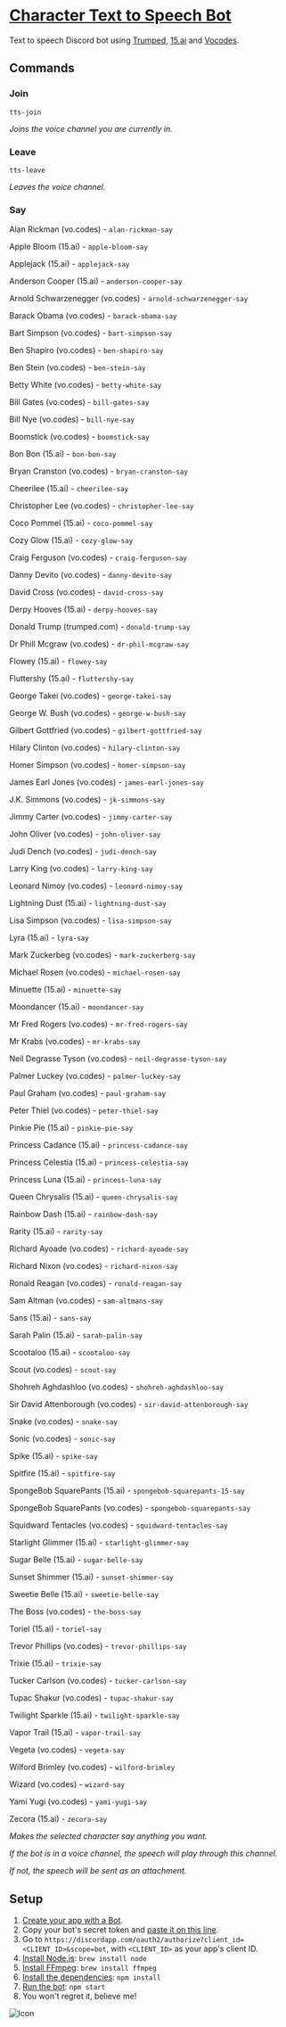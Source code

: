 # [Character Text to Speech Bot](https://discordapp.com/oauth2/authorize?client_id=484622857041608705&scope=bot)
Text to speech Discord bot using [Trumped](https://trumped.com/), [15.ai](https://15.ai) and [Vocodes](https://vo.codes).

## Commands
### Join
`tts-join`

*Joins the voice channel you are currently in.*

### Leave
`tts-leave`

*Leaves the voice channel.*

### Say
Alan Rickman (vo.codes) - `alan-rickman-say`

Apple Bloom (15.ai) - `apple-bloom-say`

Applejack (15.ai) - `applejack-say`

Anderson Cooper (15.ai) - `anderson-cooper-say`

Arnold Schwarzenegger (vo.codes) - `arnold-schwarzenegger-say`

Barack Obama (vo.codes) - `barack-obama-say`

Bart Simpson (vo.codes) - `bart-simpson-say`

Ben Shapiro (vo.codes) - `ben-shapiro-say`

Ben Stein (vo.codes) - `ben-stein-say`

Betty White (vo.codes) - `betty-white-say`

Bill Gates (vo.codes) - `bill-gates-say`

Bill Nye (vo.codes) - `bill-nye-say`

Boomstick (vo.codes) - `boomstick-say`

Bon Bon (15.ai) - `bon-bon-say`

Bryan Cranston (vo.codes) - `bryan-cranston-say`

Cheerilee (15.ai) - `cheerilee-say`

Christopher Lee (vo.codes) - `christopher-lee-say`

Coco Pommel (15.ai) - `coco-pommel-say`

Cozy Glow (15.ai) - `cozy-glow-say`

Craig Ferguson (vo.codes) - `craig-ferguson-say`

Danny Devito (vo.codes) - `danny-devito-say`

David Cross (vo.codes) - `david-cross-say`

Derpy Hooves (15.ai) - `derpy-hooves-say`

Donald Trump (trumped.com) - `donald-trump-say`

Dr Phill Mcgraw (vo.codes) - `dr-phil-mcgraw-say`

Flowey (15.ai) - `flowey-say`

Fluttershy (15.ai) - `fluttershy-say`

George Takei (vo.codes) - `george-takei-say`

George W. Bush (vo.codes) - `george-w-bush-say`

Gilbert Gottfried (vo.codes) - `gilbert-gottfried-say`

Hilary Clinton (vo.codes) - `hilary-clinton-say`

Homer Simpson (vo.codes) - `homer-simpson-say`

James Earl Jones (vo.codes) - `james-earl-jones-say`

J.K. Simmons (vo.codes) - `jk-simmons-say`

Jimmy Carter (vo.codes) - `jimmy-carter-say`

John Oliver (vo.codes) - `john-oliver-say`

Judi Dench (vo.codes) - `judi-dench-say`

Larry King (vo.codes) - `larry-king-say`

Leonard Nimoy (vo.codes) - `leonard-nimoy-say`

Lightning Dust (15.ai) - `lightning-dust-say`

Lisa Simpson (vo.codes) - `lisa-simpson-say`

Lyra (15.ai) - `lyra-say`

Mark Zuckerbeg (vo.codes) - `mark-zuckerberg-say`

Michael Rosen (vo.codes) - `michael-rosen-say`

Minuette (15.ai) - `minuette-say`

Moondancer (15.ai) - `moondancer-say`

Mr Fred Rogers (vo.codes) - `mr-fred-rogers-say`

Mr Krabs (vo.codes) - `mr-krabs-say`

Neil Degrasse Tyson (vo.codes) - `neil-degrasse-tyson-say`

Palmer Luckey (vo.codes) - `palmer-luckey-say`

Paul Graham (vo.codes) - `paul-graham-say`

Peter Thiel (vo.codes) - `peter-thiel-say`

Pinkie Pie (15.ai) - `pinkie-pie-say`

Princess Cadance (15.ai) - `princess-cadance-say`

Princess Celestia (15.ai) - `princess-celestia-say`

Princess Luna (15.ai) - `princess-luna-say`

Queen Chrysalis (15.ai) - `queen-chrysalis-say`

Rainbow Dash (15.ai) - `rainbow-dash-say`

Rarity (15.ai) - `rarity-say`

Richard Ayoade (vo.codes) - `richard-ayoade-say`

Richard Nixon (vo.codes) - `richard-nixon-say`

Ronald Reagan (vo.codes) - `ronald-reagan-say`

Sam Altman (vo.codes) - `sam-altmans-say`

Sans (15.ai) - `sans-say`

Sarah Palin (15.ai) - `sarah-palin-say`

Scootaloo (15.ai) - `scootaloo-say`

Scout (vo.codes) - `scout-say`

Shohreh Aghdashloo (vo.codes) - `shohreh-aghdashloo-say`

Sir David Attenborough (vo.codes) - `sir-david-attenborough-say`

Snake (vo.codes) - `snake-say`

Sonic (vo.codes) - `sonic-say`

Spike (15.ai) - `spike-say`

Spitfire (15.ai) - `spitfire-say`

SpongeBob SquarePants (15.ai) - `spongebob-squarepants-15-say`

SpongeBob SquarePants (vo.codes) - `spongebob-squarepants-say`

Squidward Tentacles (vo.codes) - `squidward-tentacles-say`

Starlight Glimmer (15.ai) - `starlight-glimmer-say`

Sugar Belle (15.ai) - `sugar-belle-say`

Sunset Shimmer (15.ai) - `sunset-shimmer-say`

Sweetie Belle (15.ai) - `sweetie-belle-say`

The Boss (vo.codes) - `the-boss-say`

Toriel (15.ai) - `toriel-say`

Trevor Phillips (vo.codes) - `trevor-phillips-say`

Trixie (15.ai) - `trixie-say`

Tucker Carlson (vo.codes) - `tucker-carlson-say`

Tupac Shakur (vo.codes) - `tupac-shakur-say`

Twilight Sparkle (15.ai) - `twilight-sparkle-say`

Vapor Trail (15.ai) - `vapor-trail-say`

Vegeta (vo.codes) - `vegeta-say`

Wilford Brimley (vo.codes) - `wilford-brimley`

Wizard (vo.codes) - `wizard-say`

Yami Yugi (vo.codes) - `yami-yugi-say`

Zecora (15.ai) - `zecora-say`


*Makes the selected character say anything you want.*

*If the bot is in a voice channel, the speech will play through this channel.*

*If not, the speech will be sent as an attachment.*

## Setup
1. [Create your app with a Bot](https://discordapp.com/developers/applications/me).
2. Copy your bot's secret token and [paste it on this line](https://github.com/MysteryPancake/Discord-Trump/blob/master/trump.js#L8).
3. Go to `https://discordapp.com/oauth2/authorize?client_id=<CLIENT_ID>&scope=bot`, with `<CLIENT_ID>` as your app's client ID.
4. [Install Node.js](https://nodejs.org/en/download): `brew install node`
5. [Install FFmpeg](https://www.ffmpeg.org/download.html): `brew install ffmpeg`
6. [Install the dependencies](https://github.com/MysteryPancake/Discord-Trump/blob/master/package.json#L37-L40): `npm install`
7. [Run the bot](https://github.com/MysteryPancake/Discord-Trump/blob/master/trump.js): `npm start`
8. You won't regret it, believe me!

![Icon](microphone.jpg?raw=true)
